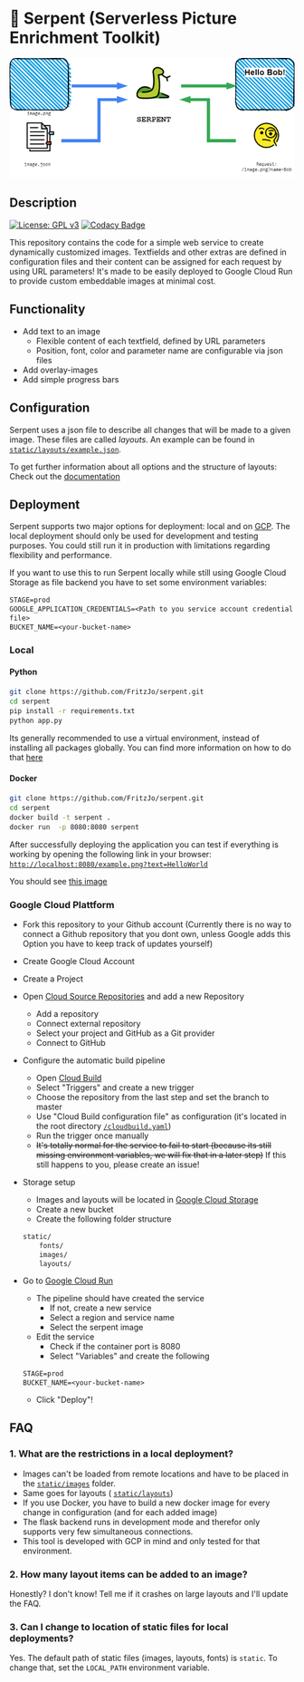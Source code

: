 # 🐍 Serpent (Serverless Picture Enrichment Toolkit)
![serpent overview](doc/images/serpent_overview.png "Basic Structure of Serpent")
## Description
[![License: GPL v3](https://img.shields.io/badge/License-GPLv3-blue.svg)](https://www.gnu.org/licenses/gpl-3.0)
[![Codacy Badge](https://app.codacy.com/project/badge/Grade/661e7a4b392d4bc78d1959779a4bfb15)](https://www.codacy.com/manual/fritzjo-git/serpent?utm_source=github.com&amp;utm_medium=referral&amp;utm_content=FritzJo/serpent&amp;utm_campaign=Badge_Grade)

This repository contains the code for a simple web service to create dynamically customized images. Textfields and other extras are defined in configuration files and their content can be assigned for each request by using URL parameters!
It's made to be easily deployed to Google Cloud Run to provide custom embeddable images at minimal cost.

## Functionality
* Add text to an image
  * Flexible content of each textfield, defined by URL parameters
  * Position, font, color and parameter name are configurable via json files
* Add overlay-images
* Add simple progress bars

## Configuration
Serpent uses a json file to describe all changes that will be made to a given image. These files are called *layouts*. An example can be found in [```static/layouts/example.json```](src/static/layouts/example.json).

To get further information about all options and the structure of layouts: Check out the [documentation](doc/Configuration.md)

## Deployment
Serpent supports two major options for deployment: local and on [GCP](https://cloud.google.com). The local deployment should only be used for development and testing purposes. You could still run it in production with limitations regarding flexibility and performance.

If you want to use this to run Serpent locally while still using Google Cloud Storage as file backend you have to set some environment variables:
```
STAGE=prod
GOOGLE_APPLICATION_CREDENTIALS=<Path to you service account credential file>
BUCKET_NAME=<your-bucket-name>
```

### Local
#### Python
``` bash
git clone https://github.com/FritzJo/serpent.git
cd serpent
pip install -r requirements.txt
python app.py
```
Its generally recommended to use a virtual environment, instead of installing all packages globally. You can find more information on how to do that [here](https://docs.python.org/3/tutorial/venv.html)
#### Docker
``` bash
git clone https://github.com/FritzJo/serpent.git
cd serpent
docker build -t serpent .
docker run  -p 8080:8080 serpent
```

After successfully deploying the application you can test if everything is working by opening the following link in your browser:
[```http://localhost:8080/example.png?text=HelloWorld```](http://localhost:8080/example.png?text=HelloWorld)

You should see [this image](doc/images/result.png)

### Google Cloud Plattform
* Fork this repository to your Github account (Currently there is no way to connect a Github repository that you dont own, unless Google adds this Option you have to keep track of updates yourself)
* Create Google Cloud Account
* Create a Project
* Open [Cloud Source Repositories](https://source.cloud.google.com/) and add a new Repository
    * Add a repository
    * Connect external repository
    * Select your project and GitHub as a Git provider
    * Connect to GitHub
* Configure the automatic build pipeline
    * Open [Cloud Build](https://console.cloud.google.com/cloud-build/dashboard)
    * Select "Triggers" and create a new trigger
    * Choose the repository from the last step and set the branch to master
    * Use "Cloud Build configuration file" as configuration (it's located in the root directory [```/cloudbuild.yaml```](/cloudbuild.yaml))
    * Run the trigger once manually
    * ~~It's totally normal for the service to fail to start (because its still missing environment variables, we will fix that in a later step)~~ If this still happens to you, please create an issue!
* Storage setup
    * Images and layouts will be located in [Google Cloud Storage](https://console.cloud.google.com/storage/browser)
    * Create a new bucket
    * Create the following folder structure
    
    ```
    static/
        fonts/
        images/
        layouts/
    ```
* Go to [Google Cloud Run](https://console.cloud.google.com/run)
    * The pipeline should have created the service
        * If not, create a new service
        * Select a region and service name
        * Select the serpent image 
    * Edit the service
        * Check if the container port is 8080
        * Select "Variables" and create the following
    ```
    STAGE=prod
    BUCKET_NAME=<your-bucket-name>
    ```
    * Click "Deploy"!
## FAQ
### 1. What are the restrictions in a local deployment?
* Images can't be loaded from remote locations and have to be placed in the [```static/images```](src/static/images) folder.
* Same goes for layouts ( [```static/layouts```](src/static/images))
* If you use Docker, you have to build a new docker image for every change in configuration (and for each added image)
* The flask backend runs in development mode and therefor only supports very few simultaneous connections.
* This tool is developed with GCP in mind and only tested for that environment.

### 2. How many layout items can be added to an image?
Honestly? I don't know! Tell me if it crashes on large layouts and I'll update the FAQ.

### 3. Can I change to location of static files for local deployments?
Yes. The default path of static files (images, layouts, fonts) is ```static```. To change that, set the ```LOCAL_PATH``` environment variable.